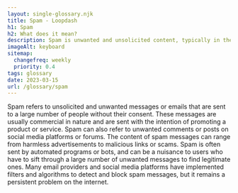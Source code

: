 ```yaml
--- 
layout: single-glossary.njk
title: Spam - Loopdash
h1: Spam
h2: What does it mean?
description: Spam is unwanted and unsolicited content, typically in the form of comments or messages, that can harm the user experience and security of a WordPress website.
imageAlt: keyboard
sitemap:
  changefreq: weekly
  priority: 0.4
tags: glossary
date: 2023-03-15
url: /glossary/spam
---
```


Spam refers to unsolicited and unwanted messages or emails that are sent to a large number of people without their consent. These messages are usually commercial in nature and are sent with the intention of promoting a product or service. Spam can also refer to unwanted comments or posts on social media platforms or forums. The content of spam messages can range from harmless advertisements to malicious links or scams. Spam is often sent by automated programs or bots, and can be a nuisance to users who have to sift through a large number of unwanted messages to find legitimate ones. Many email providers and social media platforms have implemented filters and algorithms to detect and block spam messages, but it remains a persistent problem on the internet.

